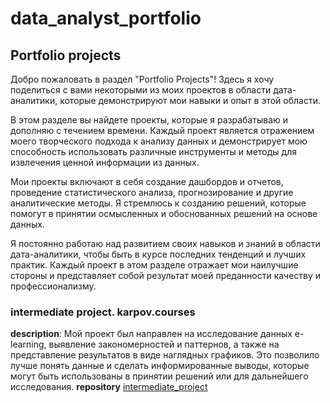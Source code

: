 # data_analyst_portfolio
## Portfolio projects
  Добро пожаловать в раздел "Portfolio Projects"! Здесь я хочу поделиться с вами некоторыми из моих проектов в области дата-аналитики, которые демонстрируют мои навыки и опыт в этой области.

В этом разделе вы найдете проекты, которые я разрабатываю и дополняю с течением времени. Каждый проект является отражением моего творческого подхода к анализу данных и демонстрирует мою способность использовать различные инструменты и методы для извлечения ценной информации из данных.

Мои проекты включают в себя создание дашбордов и отчетов, проведение статистического анализа, прогнозирование и другие аналитические методы. Я стремлюсь к созданию решений, которые помогут в принятии осмысленных и обоснованных решений на основе данных.

Я постоянно работаю над развитием своих навыков и знаний в области дата-аналитики, чтобы быть в курсе последних тенденций и лучших практик. Каждый проект в этом разделе отражает мои наилучшие стороны и представляет собой результат моей преданности качеству и профессионализму.
### intermediate project. karpov.courses
**description**: Мой проект был направлен на исследование данных e-learning, выявление закономерностей и паттернов, а также на представление результатов в виде наглядных графиков. Это позволило лучше понять данные и сделать информированные выводы, которые могут быть использованы в принятии решений или для дальнейшего исследования.
**repository** [intermediate_project](https://github.com/akotomin/data_analyst_portfolio/blob/main/e-learning.ipynb)

